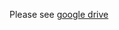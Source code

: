 Please see [google drive](https://drive.google.com/file/d/1tsw2195ztBF39C1CEi7DVEH8YniQv1Ar/view?usp=sharing)